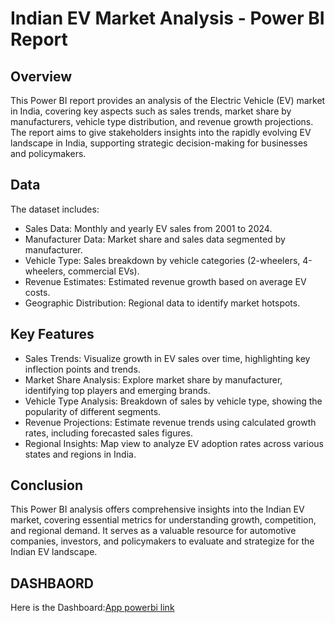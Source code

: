 # Indian EV Market Analysis - Power BI Report

## Overview

This Power BI report provides an analysis of the Electric Vehicle (EV) market in India, covering key aspects such as sales trends, market share by manufacturers, vehicle type distribution, and revenue growth projections. The report aims to give stakeholders insights into the rapidly evolving EV landscape in India, supporting strategic decision-making for businesses and policymakers.

## Data

The dataset includes:

- Sales Data: Monthly and yearly EV sales from 2001 to 2024.
- Manufacturer Data: Market share and sales data segmented by manufacturer.
- Vehicle Type: Sales breakdown by vehicle categories (2-wheelers, 4-wheelers, commercial EVs).
- Revenue Estimates: Estimated revenue growth based on average EV costs.
- Geographic Distribution: Regional data to identify market hotspots.

## Key Features

- Sales Trends: Visualize growth in EV sales over time, highlighting key inflection points and trends.
- Market Share Analysis: Explore market share by manufacturer, identifying top players and emerging brands.
- Vehicle Type Analysis: Breakdown of sales by vehicle type, showing the popularity of different segments.
- Revenue Projections: Estimate revenue trends using calculated growth rates, including forecasted sales figures.
- Regional Insights: Map view to analyze EV adoption rates across various states and regions in India.

## Conclusion

This Power BI analysis offers comprehensive insights into the Indian EV market, covering essential metrics for understanding growth, competition, and regional demand. It serves as a valuable resource for automotive companies, investors, and policymakers to evaluate and strategize for the Indian EV landscape.
## DASHBAORD
Here is the Dashboard:[App powerbi link](https://app.powerbi.com/view?r=eyJrIjoiNzgyMjY1MTAtZWFjZS00Zjg4LWE0YjUtMjdkNTRlMjhiNzY5IiwidCI6IjI4MTc1ZDcxLTIxNGMtNGE1MS1hM2NhLTU1NzliZTNkMTY1OCJ9)
